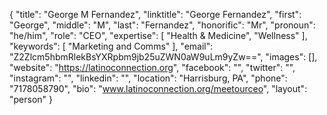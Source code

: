 {
  "title": "George M Fernandez",
  "linktitle": "George Fernandez",
  "first": "George",
  "middle": "M",
  "last": "Fernandez",
  "honorific": "Mr",
  "pronoun": "he/him",
  "role": "CEO",
  "expertise": [
    "Health & Medicine",
    "Wellness"
  ],
  "keywords": [
    "Marketing and Comms"
  ],
  "email": "Z2Zlcm5hbmRlekBsYXRpbm9jb25uZWN0aW9uLm9yZw==",
  "images": [],
  "website": "https://latinoconnection.org",
  "facebook": "",
  "twitter": "",
  "instagram": "",
  "linkedin": "",
  "location": "Harrisburg, PA",
  "phone": "7178058790",
  "bio": "www.latinoconnection.org/meetourceo",
  "layout": "person"
}